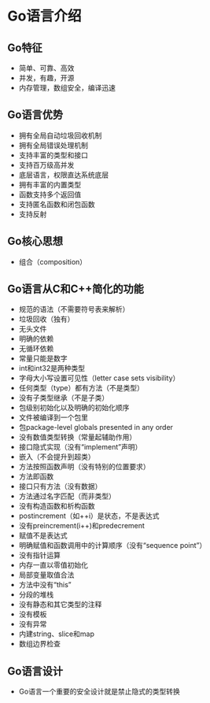 # Go语言介绍

## Go特征

- 简单、可靠、高效
- 并发，有趣，开源
- 内存管理，数组安全，编译迅速

## Go语言优势

- 拥有全局自动垃圾回收机制
- 拥有全局错误处理机制
- 支持丰富的类型和接口
- 支持百万级高并发
- 底层语言，权限直达系统底层
- 拥有丰富的内置类型
- 函数支持多个返回值
- 支持匿名函数和闭包函数
- 支持反射

## Go核心思想

-  组合（composition） 

## Go语言从C和C++简化的功能

- 规范的语法（不需要符号表来解析）
- 垃圾回收（独有）
- 无头文件
- 明确的依赖
- 无循环依赖
- 常量只能是数字
- int和int32是两种类型
- 字母大小写设置可见性（letter case sets visibility）
- 任何类型（type）都有方法（不是类型）
- 没有子类型继承（不是子类）
- 包级别初始化以及明确的初始化顺序
- 文件被编译到一个包里
- 包package-level globals presented in any order
- 没有数值类型转换（常量起辅助作用）
- 接口隐式实现（没有“implement”声明）
- 嵌入（不会提升到超类）
- 方法按照函数声明（没有特别的位置要求）
- 方法即函数
- 接口只有方法（没有数据）
- 方法通过名字匹配（而非类型）
- 没有构造函数和析构函数
- postincrement（如++i）是状态，不是表达式
- 没有preincrement(i++)和predecrement
- 赋值不是表达式
- 明确赋值和函数调用中的计算顺序（没有“sequence point”）
- 没有指针运算
- 内存一直以零值初始化
- 局部变量取值合法
- 方法中没有“this”
- 分段的堆栈
- 没有静态和其它类型的注释
- 没有模板
- 没有异常
- 内建string、slice和map
- 数组边界检查

## Go语言设计

-  Go语言一个重要的安全设计就是禁止隐式的类型转换 


